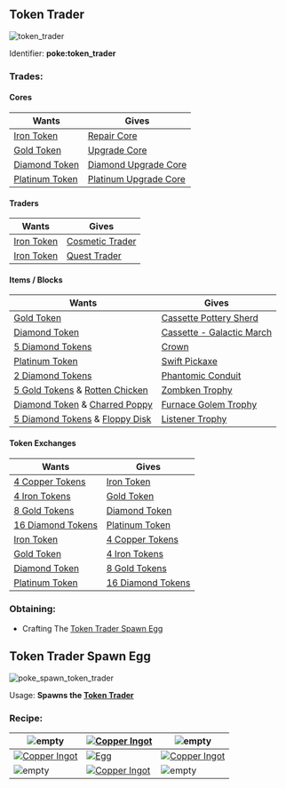 ## Token Trader
![token_trader](https://github.com/ItsMePok/PFE/assets/136857747/e617b7b6-e886-44d4-9124-01af48928695)


Identifier: **poke:token_trader**

### Trades:

#### Cores
|Wants|Gives|
|--|--|
|[Iron Token](https://pfewiki.gitbook.io/home/items/tokens/iron-token)|[Repair Core](https://pfewiki.gitbook.io/home/items/cores/repair-core)
|[Gold Token](https://pfewiki.gitbook.io/home/items/tokens/gold-token)|[Upgrade Core](https://pfewiki.gitbook.io/home/items/cores/upgrade-core)
|[Diamond Token](https://pfewiki.gitbook.io/home/items/tokens/diamond-token)|[Diamond Upgrade Core](https://github.com/ItsMePok/PFE/wiki/Diamond-Upgrade-Core)
|[Platinum Token](https://github.com/ItsMePok/PFE/wiki/Platinum-Token)|[Platinum Upgrade Core](https://github.com/ItsMePok/PFE/wiki/Platinum-Upgrade-Core)
#### Traders
|Wants|Gives|
|--|--|
|[Iron Token](https://pfewiki.gitbook.io/home/items/tokens/iron-token)|[Cosmetic Trader](https://github.com/ItsMePok/PFE/wiki/Cosmetic-Trader)
|[Iron Token](https://pfewiki.gitbook.io/home/items/tokens/iron-token)|[Quest Trader](https://github.com/ItsMePok/PFE/wiki/Quest-Trader)
#### Items / Blocks
|Wants|Gives|
|--|--|
|[Gold Token](https://pfewiki.gitbook.io/home/items/tokens/gold-token)|[Cassette Pottery Sherd](https://github.com/ItsMePok/PFE/wiki/Cassette-Sherd)
|[Diamond Token](https://pfewiki.gitbook.io/home/items/tokens/diamond-token)|[Cassette - Galactic March](https://github.com/ItsMePok/PFE/wiki/Cassette-Galactic-March)
|[5 Diamond Tokens](https://pfewiki.gitbook.io/home/items/tokens/diamond-token)|[Crown](https://github.com/ItsMePok/PFE/wiki/Crown)
|[Platinum Token](https://github.com/ItsMePok/PFE/wiki/Platinum-Token)|[Swift Pickaxe](https://github.com/ItsMePok/PFE/wiki/Swift-Pickaxe)
|[2 Diamond Tokens](https://pfewiki.gitbook.io/home/items/tokens/diamond-token)|[Phantomic Conduit](https://github.com/ItsMePok/PFE/wiki/Phantomic-Conduit)
|[5 Gold Tokens](https://pfewiki.gitbook.io/home/items/tokens/gold-token) & [Rotten Chicken](https://github.com/ItsMePok/PFE/wiki/Rotten-Chicken)|[Zombken Trophy](https://github.com/ItsMePok/PFE/wiki/Zombken-Trophy)
|[Diamond Token](https://pfewiki.gitbook.io/home/items/tokens/diamond-token) & [Charred Poppy](https://github.com/ItsMePok/PFE/wiki/Charred-Poppy)|[Furnace Golem Trophy](https://github.com/ItsMePok/PFE/wiki/Furnace-Golem-Trophy)
|[5 Diamond Tokens](https://pfewiki.gitbook.io/home/items/tokens/diamond-token) & [Floppy Disk](https://github.com/ItsMePok/PFE/wiki/Floppy-Disk)|[Listener Trophy](https://github.com/ItsMePok/PFE/wiki/Listener-Trophy)
#### Token Exchanges
|Wants|Gives|
|--|--|
|[4 Copper Tokens](https://pfewiki.gitbook.io/home/items/tokens/copper-token)|[Iron Token](https://pfewiki.gitbook.io/home/items/tokens/iron-token)
|[4 Iron Tokens](https://pfewiki.gitbook.io/home/items/tokens/iron-token)|[Gold Token](https://pfewiki.gitbook.io/home/items/tokens/gold-token)
|[8 Gold Tokens](https://pfewiki.gitbook.io/home/items/tokens/gold-token)|[Diamond Token](https://pfewiki.gitbook.io/home/items/tokens/diamond-token)
|[16 Diamond Tokens](https://pfewiki.gitbook.io/home/items/tokens/diamond-token)|[Platinum Token](https://github.com/ItsMePok/PFE/wiki/Platinum-Token)
|[Iron Token](https://pfewiki.gitbook.io/home/items/tokens/iron-token)|[4 Copper Tokens](https://pfewiki.gitbook.io/home/items/tokens/copper-token)
|[Gold Token](https://pfewiki.gitbook.io/home/items/tokens/gold-token)|[4 Iron Tokens](https://pfewiki.gitbook.io/home/items/tokens/iron-token)
|[Diamond Token](https://pfewiki.gitbook.io/home/items/tokens/diamond-token)|[8 Gold Tokens](https://pfewiki.gitbook.io/home/items/tokens/gold-token)
|[Platinum Token](https://github.com/ItsMePok/PFE/wiki/Platinum-Token)|[16 Diamond Tokens](https://pfewiki.gitbook.io/home/items/tokens/diamond-token)


### Obtaining:
 * Crafting The [Token Trader Spawn Egg](https://pfewiki.gitbook.io/home/mobs/traders/token-trader#token-trader-spawn-egg)
###
## Token Trader Spawn Egg
![poke_spawn_token_trader](https://github.com/ItsMePok/PFE/assets/136857747/4cdbd168-2cdc-4c13-9e27-7ce507e828fa)

Usage: **Spawns the [Token Trader](https://pfewiki.gitbook.io/home/mobs/traders/token-trader)**

### Recipe:
|![empty](https://github.com/ItsMePok/PFE/assets/136857747/539f7ffa-6950-4eb0-9333-9a4bff3b15de)|[![Copper Ingot](https://minecraft.wiki/images/Copper_Ingot_JE2_BE1.png?0d410&format=original)](https://minecraft.wiki/w/Copper_Ingot)|![empty](https://github.com/ItsMePok/PFE/assets/136857747/539f7ffa-6950-4eb0-9333-9a4bff3b15de)|
|---|---|---|
|[![Copper Ingot](https://minecraft.wiki/images/Copper_Ingot_JE2_BE1.png?0d410&format=original)](https://minecraft.wiki/w/Copper_Ingot)|[![Egg](https://minecraft.wiki/images/Egg_JE2_BE2.png?495d9&format=original)](https://minecraft.wiki/w/Egg)|[![Copper Ingot](https://minecraft.wiki/images/Copper_Ingot_JE2_BE1.png?0d410&format=original)](https://minecraft.wiki/w/Copper_Ingot)|
|![empty](https://github.com/ItsMePok/PFE/assets/136857747/539f7ffa-6950-4eb0-9333-9a4bff3b15de)|[![Copper Ingot](https://minecraft.wiki/images/Copper_Ingot_JE2_BE1.png?0d410&format=original)](https://minecraft.wiki/w/Copper_Ingot)|![empty](https://github.com/ItsMePok/PFE/assets/136857747/539f7ffa-6950-4eb0-9333-9a4bff3b15de)|